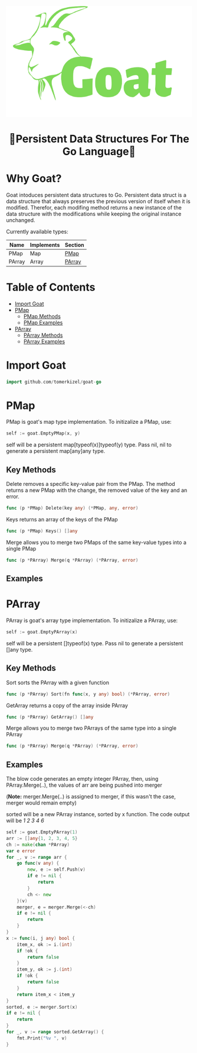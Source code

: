 <div align="center">
  <img src="./Goat-logo.png" alt="Goat" title="Goat" height="300px" />
</div>

<div align="center">

# :goat:Persistent Data Structures For The Go Language:goat:

</div>

# Why Goat?
Goat intoduces persistent data structures to Go. Persistent data struct is a data structure that always preserves the previous version of itself when it is modified. Therefor, each modifing method returns a new instance of the data structure with the modifications while keeping the original instance unchanged.

Currently available types:

| Name | Implements | Section |
| ---- | ---- | ---- |
| PMap | Map | [PMap](#pmap) |
| PArray | Array | [PArray](#parray) | 

# Table of Contents
 - [Import Goat](#import-goat)
 - [PMap](#pmap)
	- [PMap Methods](#key-methods)
	- [PMap Examples](#examples)
- [PArray](#parray)
	- [PArray Methods](#methods-1)
	- [PArray Examples](#examples-1)

# Import Goat

```go
import github.com/tomerkizel/goat-go
```

# PMap

PMap is goat's map type implementation. To initizalize a PMap, use:

```go
self := goat.EmptyPMap(x, y)
```
self will be a persistent map[typeof(x)]typeof(y) type. Pass nil, nil to generate a persistent map[any]any type.

## Key Methods
Delete removes a specific key-value pair from the PMap. The method returns a new PMap with the change, the removed value of the key and an error.
```go
func (p *PMap) Delete(key any) (*PMap, any, error)
```

Keys returns an array of the keys of the PMap
```go
func (p *PMap) Keys() []any
```

Merge allows you to merge two PMaps of the same key-value types into a single PMap
```go
func (p *PArray) Merge(q *PArray) (*PArray, error)
```

## Examples


# PArray

PArray is goat's array type implementation. To initizalize a PArray, use:

```go
self := goat.EmptyPArray(x)
```
self will be a persistent []typeof(x) type. Pass nil to generate a persistent []any type.


## Key Methods
Sort sorts the PArray with a given function
```go
func (p *PArray) Sort(fn func(x, y any) bool) (*PArray, error)
```
GetArray returns a copy of the array inside PArray
```go
func (p *PArray) GetArray() []any
```
Merge allows you to merge two PArrays of the same type into a single PArray
```go
func (p *PArray) Merge(q *PArray) (*PArray, error)
```
## Examples
The blow code generates an empty integer PArray, then, using PArray.Merge(..), the values of arr are being pushed into merger

(<b>Note:</b> merger.Merge(..) is assigned to merger, if this wasn't the case, merger would remain empty)

sorted will be a new PArray instance, sorted by x function. The code output will be <i>1 2 3 4 6 </i>
```go
self := goat.EmptyPArray(1)
arr := []any{1, 2, 3, 4, 5}
ch := make(chan *PArray)
var e error
for _, v := range arr {
	go func(v any) {
		new, e := self.Push(v)
		if e != nil {
			return
		}
		ch <- new
	}(v)
	merger, e = merger.Merge(<-ch)
	if e != nil {
		return
	}
}
x := func(i, j any) bool {
	item_x, ok := i.(int)
	if !ok {
		return false
	}
	item_y, ok := j.(int)
	if !ok {
		return false
	}
	return item_x < item_y
}
sorted, e := merger.Sort(x)
if e != nil {
	return
}
for _, v := range sorted.GetArray() {
	fmt.Print("%v ", v)
}
```
